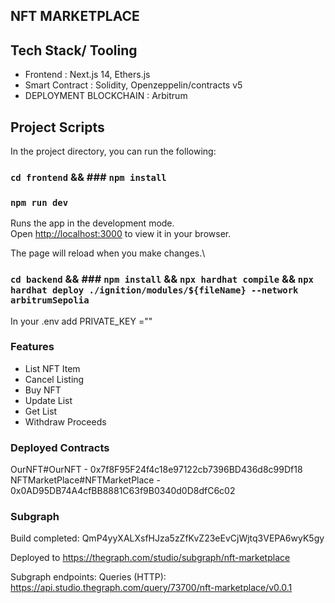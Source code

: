 ## NFT MARKETPLACE

## Tech Stack/ Tooling
- Frontend : Next.js 14, Ethers.js
- Smart Contract : Solidity, Openzeppelin/contracts v5
- DEPLOYMENT BLOCKCHAIN : Arbitrum

## Project Scripts

In the project directory, you can run the following:
### `cd frontend` &&  ### `npm install`


### `npm run dev`

Runs the app in the development mode.\
Open [http://localhost:3000](http://localhost:3000) to view it in your browser.

The page will reload when you make changes.\


### `cd backend` && ### `npm install` && `npx hardhat compile` && `npx hardhat deploy ./ignition/modules/${fileName} --network arbitrumSepolia` 

In your .env add PRIVATE_KEY ="<walletprivatekey>"

### Features
- List NFT Item
- Cancel Listing
- Buy NFT
- Update List
- Get List
- Withdraw Proceeds

### Deployed Contracts

OurNFT#OurNFT - 0x7f8F95F24f4c18e97122cb7396BD436d8c99Df18
NFTMarketPlace#NFTMarketPlace - 0x0AD95DB74A4cfBB8881C63f9B0340d0D8dfC6c02

### Subgraph 

Build completed: QmP4yyXALXsfHJza5zZfKvZ23eEvCjWjtq3VEPA6wyK5gy

Deployed to https://thegraph.com/studio/subgraph/nft-marketplace        

Subgraph endpoints:
Queries (HTTP):     https://api.studio.thegraph.com/query/73700/nft-marketplace/v0.0.1